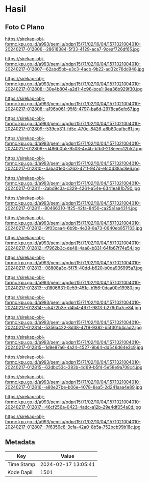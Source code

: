 # Hasil

## Foto C Plano

https://sirekap-obj-formc.kpu.go.id/a993/pemilu/pdpr/15/71/02/10/04/1571021004010-20240217-012806--28618384-5f33-4129-aca7-9ceaf726df65.jpg

https://sirekap-obj-formc.kpu.go.id/a993/pemilu/pdpr/15/71/02/10/04/1571021004010-20240217-012807--62abd5bb-e3c3-4acb-9b22-ad32c76dd948.jpg

https://sirekap-obj-formc.kpu.go.id/a993/pemilu/pdpr/15/71/02/10/04/1571021004010-20240217-012808--30e4b804-a2d1-4c96-bce1-9ea36b929f30.jpg

https://sirekap-obj-formc.kpu.go.id/a993/pemilu/pdpr/15/71/02/10/04/1571021004010-20240217-012808--a196b061-95f8-4797-ba6d-2978ca6efc67.jpg

https://sirekap-obj-formc.kpu.go.id/a993/pemilu/pdpr/15/71/02/10/04/1571021004010-20240217-012809--539eb31f-fd5c-470e-8426-a8b80cafbc81.jpg

https://sirekap-obj-formc.kpu.go.id/a993/pemilu/pdpr/15/71/02/10/04/1571021004010-20240217-012809--d486b0b5-9503-4e4b-bfb0-218eeec12b52.jpg

https://sirekap-obj-formc.kpu.go.id/a993/pemilu/pdpr/15/71/02/10/04/1571021004010-20240217-012810--4aba01e0-5263-471f-947d-efc0438ac8e6.jpg

https://sirekap-obj-formc.kpu.go.id/a993/pemilu/pdpr/15/71/02/10/04/1571021004010-20240217-012811--2abd9c3a-c329-4261-a54e-6341ea81b790.jpg

https://sirekap-obj-formc.kpu.go.id/a993/pemilu/pdpr/15/71/02/10/04/1571021004010-20240217-012811--80466310-1f25-42fa-8450-ca25a1aa4314.jpg

https://sirekap-obj-formc.kpu.go.id/a993/pemilu/pdpr/15/71/02/10/04/1571021004010-20240217-012812--9f03caa4-6b9b-4e38-8a73-0640eb857133.jpg

https://sirekap-obj-formc.kpu.go.id/a993/pemilu/pdpr/15/71/02/10/04/1571021004010-20240217-012812--f7962b3c-de48-4aa8-b831-64fb67f74e54.jpg

https://sirekap-obj-formc.kpu.go.id/a993/pemilu/pdpr/15/71/02/10/04/1571021004010-20240217-012813--08808a3c-5f75-40dd-b620-b0da936995a7.jpg

https://sirekap-obj-formc.kpu.go.id/a993/pemilu/pdpr/15/71/02/10/04/1571021004010-20240217-012813--d1806631-0e59-451c-b156-0daa00e19980.jpg

https://sirekap-obj-formc.kpu.go.id/a993/pemilu/pdpr/15/71/02/10/04/1571021004010-20240217-012814--c5472b3e-d4b4-4671-9813-b276d1a7ce84.jpg

https://sirekap-obj-formc.kpu.go.id/a993/pemilu/pdpr/15/71/02/10/04/1571021004010-20240217-012814--5356a422-8d38-47f9-9382-b5f301b4cad2.jpg

https://sirekap-obj-formc.kpu.go.id/a993/pemilu/pdpr/15/71/02/10/04/1571021004010-20240217-012815--1d9e87a6-4a24-4527-9b64-dd546d64e3c9.jpg

https://sirekap-obj-formc.kpu.go.id/a993/pemilu/pdpr/15/71/02/10/04/1571021004010-20240217-012815--62dbc53c-383b-4d69-b5f4-5e58e9a708c4.jpg

https://sirekap-obj-formc.kpu.go.id/a993/pemilu/pdpr/15/71/02/10/04/1571021004010-20240217-012816--e80e27be-b06e-4078-8ea5-2d241aaa4e89.jpg

https://sirekap-obj-formc.kpu.go.id/a993/pemilu/pdpr/15/71/02/10/04/1571021004010-20240217-012817--46cf256a-0423-4adc-a12b-29e4df054a0d.jpg

https://sirekap-obj-formc.kpu.go.id/a993/pemilu/pdpr/15/71/02/10/04/1571021004010-20240217-012807--7f6359c8-3cfa-42a0-8b5a-752bcb99b18c.jpg


## Metadata

| Key        | Value               |
| ---------- | ------------------- |
| Time Stamp | 2024-02-17 13:05:41 |
| Kode Dapil | 1501                |



